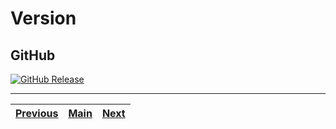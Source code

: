 # Version

## GitHub
[![GitHub Release](https://img.shields.io/github/v/release/ImLinkn/spotify-auth-service?style=flat-square&logo=GitHub&label=Release)](https://github.com/ImLinkn/spotify-auth-service/releases)
___
| [Previous](SOCIAL.md) | [Main](../README.md) | [Next](DEPENDENCIES.md) |
| :------: | :--: | :--: |
